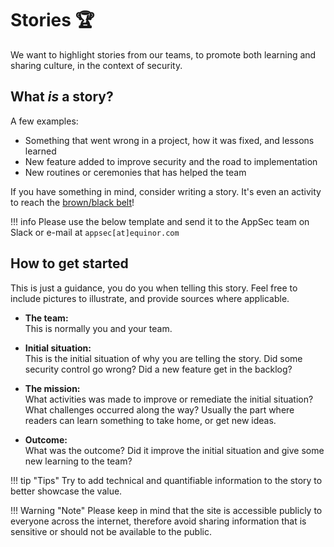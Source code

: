 # Stories 🏆

We want to highlight stories from our teams, to promote both learning and sharing culture, in the context of security. 

## What _is_ a story?
A few examples:


- Something that went wrong in a project, how it was fixed, and lessons learned
- New feature added to improve security and the road to implementation
- New routines or ceremonies that has helped the team

 If you have something in mind, consider writing a story. It's even an activity to reach the [brown/black belt](../4-learning-platform.md#activities)!

!!! info
    Please use the below template and send it to the AppSec team on Slack or e-mail at ``appsec[at]equinor.com``

## How to get started

This is just a guidance, you do you when telling this story. Feel free to include pictures to illustrate, and provide sources where applicable.

- **The team:**<br>
This is normally you and your team.

- **Initial situation:**<br>
This is the initial situation of why you are telling the story. Did some security control go wrong? Did a new feature get in the backlog?

- **The mission:**<br>
What activities was made to improve or remediate the initial situation? What challenges occurred along the way? Usually the part where readers can learn something to take home, or get new ideas.

- **Outcome:**<br>
What was the outcome? Did it improve the initial situation and give some new learning to the team?

!!! tip "Tips"
    Try to add technical and quantifiable information to the story to better showcase the value.

!!! Warning "Note"
    Please keep in mind that the site is accessible publicly to everyone across the internet, therefore avoid sharing information that is sensitive or should not be available to the public.
